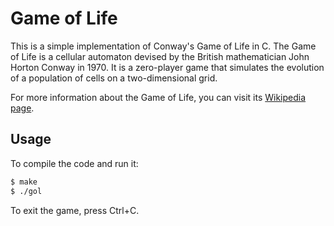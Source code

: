 # Game of Life

This is a simple implementation of Conway's Game of Life in C. The Game of Life is a cellular automaton devised by the British mathematician John Horton Conway in 1970. It is a zero-player game that simulates the evolution of a population of cells on a two-dimensional grid.

For more information about the Game of Life, you can visit its [Wikipedia page](https://en.wikipedia.org/wiki/Conway's_Game_of_Life).

## Usage

To compile the code and run it:

```sh
$ make
$ ./gol
```

To exit the game, press Ctrl+C.

